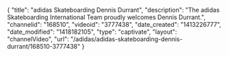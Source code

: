 {
    "title": "adidas Skateboarding Dennis Durrant",
    "description": "The adidas Skateboarding International Team proudly welcomes Dennis Durrant.",
    "channelid": "168510",
    "videoid": "3777438",
    "date_created": "1413226777",
    "date_modified": "1418182105",
    "type": "captivate",
    "layout": "channelVideo",
    "url": "\/adidas\/adidas-skateboarding-dennis-durrant\/168510-3777438"
}